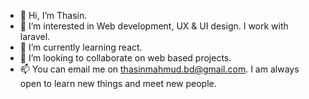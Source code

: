 - 👋 Hi, I’m Thasin.
- 👀 I’m interested in Web development, UX & UI design. I work with laravel.
- 🌱 I’m currently learning react.
- 💞️ I’m looking to collaborate on web based projects.
- 📫 You can email me on thasinmahmud.bd@gmail.com. I am always open to learn new things and meet new people.

<!---
Thasinmahmudbd/Thasinmahmudbd is a ✨ special ✨ repository because its `README.md` (this file) appears on your GitHub profile.
You can click the Preview link to take a look at your changes.
--->
